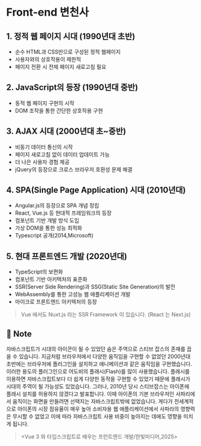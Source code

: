 # Front-end 변천사

## 1. 정적 웹 페이지 시대 (1990년대 초반)
- 순수 HTML과 CSS만으로 구성된 정적 웹페이지
- 사용자와의 상호작용이 제한적
- 페이지 전환 시 전체 페이지 새로고침 필요

## 2. JavaScript의 등장 (1990년대 중반)
- 동적 웹 페이지 구현의 시작
- DOM 조작을 통한 간단한 상호작용 구현


## 3. AJAX 시대 (2000년대 초~중반)
- 비동기 데이터 통신의 시작
- 페이지 새로고침 없이 데이터 업데이트 가능
- 더 나은 사용자 경험 제공
- jQuery의 등장으로 크로스 브라우저 호환성 문제 해결

## 4. SPA(Single Page Application) 시대 (2010년대)
- Angular.js의 등장으로 SPA 개념 정립
- React, Vue.js 등 현대적 프레임워크의 등장
- 컴포넌트 기반 개발 방식 도입
- 가상 DOM을 통한 성능 최적화
- Typescript 공개(2014,Microsoft)
> 

## 5. 현대 프론트엔드 개발 (2020년대)
- TypeScript의 보편화
- 컴포넌트 기반 아키텍처의 표준화
- SSR(Server Side Rendering)과 SSG(Static Site Generation)의 발전
- WebAssembly를 통한 고성능 웹 애플리케이션 개발
- 마이크로 프론트엔드 아키텍처의 등장

> Vue 에서도 Nuxt.js 라는 SSR Framework 이 있습니다. (React 는 Next.js)

## 📌 Note
자바스크립트가 시대의 아이콘이 될 수 있었던 숨은 주역으로 스티브 잡스의 존재를 꼽을 수 있습니다. 지금처럼 브라우저에서 다양한 움직임을 구현할 수 없었던 2000년대 초반에는 브라우저에 플러그인을 설치하고 애니메이션과 같은 움직임을 구현했습니다. 이러한 용도의 플러그인으로 어도비의 플래시(Flash)를 많이 사용했습니다. 플래시를 이용하면 자바스크립트보다 더 쉽게 다양한 동작을 구현할 수 있었기 때문에 플래시가 시대의 주역이 될 가능성도 있었습니다. 그러나, 2010년 당시 스티브잡스는 아이폰에 플래시 설치를 허용하지 않겠다고 발표합니다. 이때 아이폰의 기본 브라우저인 사파리에서 움직이는 화면을 만들려면 선택지는 자바스크립트밖에 없었습니다. 게다가 전세계적으로 아이폰의 시장 점유율이 매우 높아 소비자용 웹 애플리케이션에서 사파라의 영향력은 무시할 수 없었고 이에 따라 자바스크립트 사용 비중이 높아지는 데에도 영향을 미치게 됩니다. 

><Vue 3 와 타입스크립트로 배우는 프런트엔드 개발/한빛미디어,2025>
